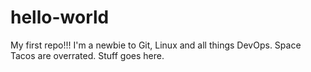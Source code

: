 # hello-world
My first repo!!!
I'm a newbie to Git, Linux and all things DevOps. Space Tacos are overrated.
Stuff goes here.
